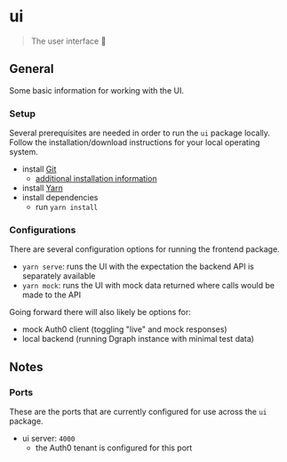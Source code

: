 # ui

> The user interface :sloth:

## General

Some basic information for working with the UI.

### Setup

Several prerequisites are needed in order to run the `ui` package locally. Follow the installation/download instructions for your local operating system.

- install [Git](https://git-scm.com/downloads)
	- [additional installation information](https://git-scm.com/book/en/v2/Getting-Started-Installing-Git)
- install [Yarn](https://classic.yarnpkg.com/en/docs/install)
- install dependencies
	- run `yarn install`

### Configurations

There are several configuration options for running the frontend package.

- `yarn serve`: runs the UI with the expectation the backend API is separately available
- `yarn mock`: runs the UI with mock data returned where calls would be made to the API

Going forward there will also likely be options for:

- mock Auth0 client (toggling "live" and mock responses)
- local backend (running Dgraph instance with minimal test data)

## Notes

### Ports

These are the ports that are currently configured for use across the `ui` package.

- ui server: `4000`
	- the Auth0 tenant is configured for this port
